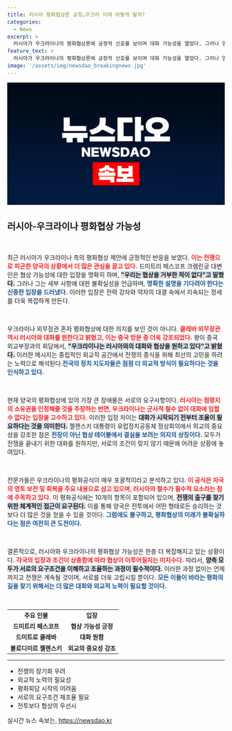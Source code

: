 ```yaml
---
title: 러시아 평화협상론 긍정…우크라 미래 어떻게 될까?
categories:
  - News
excerpt: >
  러시아가 우크라이나의 평화협상론에 긍정적 신호를 보이며 대화 가능성을 열었다. 그러나 양국은 영토 소유권 문제로 첨예한 대립을 이어가고 있다. 과연 이 갈등의 종결이 가능할까?
feature_text: >
  러시아가 우크라이나의 평화협상론에 긍정적 신호를 보이며 대화 가능성을 열었다. 그러나 양국은 영토 소유권 문제로 첨예한 대립을 이어가고 있다. 과연 이 갈등의 종결이 가능할까?
image: '/assets/img/newsdao_breakingnews.jpg'
---
```


<p><img src="/assets/img/newsdao_breakingnews.jpg" alt="implanttips 속보" /></p>

<h2 data-ke-size="size26">러시아-우크라이나 평화협상 가능성</h2>

<p data-ke-size="size16">&nbsp;</p>

<p>최근 러시아가 우크라이나 측의 평화협상 제안에 긍정적인 반응을 보였다. <b><span style="color: #ee2323;">이는 전쟁으로 피곤한 양국의 상황에서 더 많은 관심을 끌고 있다.</span></b> 드미트리 페스코프 크렘린궁 대변인은 협상 가능성에 대한 입장을 명확히 하며, <b><span style="background-color: #21538527;">"우리는 협상을 거부한 적이 없다"고 말했다.</span></b> 그러나 그는 세부 사항에 대한 불확실성을 언급하며, <b><span style="color: #1a5490;">명확한 설명을 기다려야 한다는 신중한 입장을 드러냈다.</span></b> 이러한 입장은 전력 강자와 약자의 대결 속에서 지속되는 정세를 더욱 복잡하게 만든다.</p></p>

<p data-ke-size="size16">&nbsp;</p>

<p>우크라이나 외무장관 혼자 평화협상에 대한 의지를 보인 것이 아니다. <b><span style="color: #ee2323;">쿨레바 외무장관 역시 러시아와 대화를 원한다고 밝혔고, 이는 중국 방문 중 더욱 강조되었다.</span></b> 왕이 중국 외교부장과의 회담에서, <b><span style="background-color: #21538527;">"우크라이나는 러시아와의 대화와 협상을 원하고 있다"고 밝혔다.</span></b> 이러한 메시지는 중립적인 외교적 공간에서 전쟁의 종식을 위해 최선의 고민을 하려는 노력으로 해석된다.<b><span style="color: #1a5490;">전국의 정치 지도자들은 점점 더 외교적 방식이 필요하다는 것을 인식하고 있다.</span></b></p>

<p data-ke-size="size16">&nbsp;</p>

<p>현재 양국의 평화협상에 있어 가장 큰 장애물은 서로의 요구사항이다. <b><span style="color: #ee2323;">러시아는 점령지의 소유권을 인정해줄 것을 주장하는 반면, 우크라이나는 군사적 철수 없이 대화에 임할 수 없다는 입장을 고수하고 있다.</span></b> 이러한 입장 차이는 <b><span style="background-color: #21538527;">대화가 시작되기 전부터 조율이 필요하다는 것을 의미한다.</span></b> 젤렌스키 대통령이 유럽정치공동체 정상회의에서 외교의 중요성을 강조한 점은 <b><span style="color: #1a5490;">전장이 아닌 협상 테이블에서 결실을 보려는 의지의 상징이다.</span></b> 모두가 전쟁을 끝내기 위한 대화를 원하지만, 서로의 조건이 맞지 않기 때문에 어려운 상황에 놓여있다.</p>

<p data-ke-size="size16">&nbsp;</p>

<p>전문가들은 우크라이나의 평화공식이 매우 포괄적이라고 분석하고 있다. <b><span style="color: #ee2323;">이 공식은 자국의 영토 보전 및 회복을 주요 내용으로 삼고 있으며, 러시아의 철수가 필수적 요소라는 점에 주목하고 있다.</span></b> 이 평화공식에는 10개의 항목이 포함되어 있으며, <b><span style="background-color: #21538527;">전쟁의 출구를 찾기 위한 체계적인 접근이 요구된다.</span></b> 이를 통해 양국은 전투에서 어떤 형태로든 승리하는 것보다 더 많은 것을 얻을 수 있을 것이다. <b><span style="color: #1a5490;">그럼에도 불구하고, 평화협상의 미래가 불확실하다는 점은 여전히 큰 도전이다.</span></b></p>

<p data-ke-size="size16">&nbsp;</p>

<p>결론적으로, 러시아와 우크라이나의 평화협상 가능성은 한층 더 복잡해지고 있는 상황이다. <b><span style="color: #ee2323;">각국의 입장과 조건이 상충함에 따라 협상이 이루어질지는 미지수다.</span></b> 따라서, <b><span style="background-color: #21538527;">양측 모두가 서로의 요구조건을 이해하고 조율하는 과정이 필수적이다.</span></b> 이러한 과정 없이는 언제까지고 전쟁은 계속될 것이며, 서로를 더욱 고립시킬 뿐이다. <b><span style="color: #1a5490;">모든 이들이 바라는 평화의 길을 찾기 위해서는 더 많은 대화와 외교적 노력이 필요할 것이다.</span></b></p>

<p data-ke-size="size16">&nbsp;</p>

<table>
<tr>
<td style="text-align: center; height: 17px;"><b>주요 인물</b></td>
<td style="text-align: center; height: 17px;"><b>입장</b></td>
</tr>
<tr>
<td style="text-align: center; height: 17px;"><b>드미트리 페스코프</b></td>
<td style="text-align: center; height: 17px;"><b>협상 가능성 긍정</b></td>
</tr>
<tr>
<td style="text-align: center; height: 17px;"><b>드미트로 쿨레바</b></td>
<td style="text-align: center; height: 17px;"><b>대화 원함</b></td>
</tr>
<tr>
<td style="text-align: center; height: 17px;"><b>볼로디미르 젤렌스키</b></td>
<td style="text-align: center; height: 17px;"><b>외교의 중요성 강조</b></td>
</tr>
</table>

<hr />

<ul>
<li>전쟁의 장기화 우려</li>
<li>외교적 노력의 필요성</li>
<li>평화회담 시작의 어려움</li>
<li>서로의 요구조건 재조율 필요</li>
<li>전투보다 협상의 우선시</li>
</ul>
실시간 뉴스 속보는, <a href="https://newsdao.kr" rel="dofollow">https://newsdao.kr</a>


